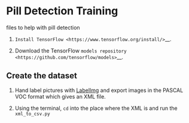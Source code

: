 # Pill Detection Training
files to help with pill detection

1. `Install TensorFlow <https://www.tensorflow.org/install/>`__.

2. Download the TensorFlow `models repository <https://github.com/tensorflow/models>`__.

## Create the dataset

1. Hand label pictures with [LabelImg](https://github.com/tzutalin/labelImg) and export images in the PASCAL VOC format which gives an XML file. 

2. Using the terminal, ```cd``` into the place where the XML is and run the ```xml_to_csv.py```
